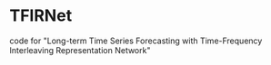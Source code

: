 # TFIRNet
code for "Long-term Time Series Forecasting with Time-Frequency Interleaving Representation Network"
